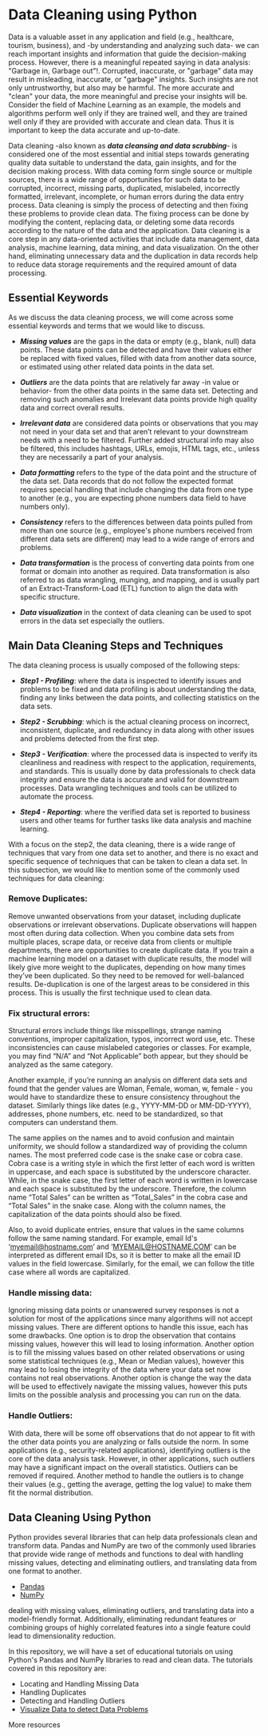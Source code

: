 # Data Cleaning using Python

Data is a valuable asset in any application and field (e.g., healthcare, tourism, business), and -by understanding and analyzing such data- we can reach important insights and information that guide the decision-making process. However, there is a meaningful repeated saying in data analysis: "Garbage in, Garbage out"!. Corrupted, inaccurate, or "garbage" data may result in misleading, inaccurate, or "garbage" insights. Such insights are not only untrustworthy, but also may be harmful. The more accurate and "clean" your data, the more meaningful and precise your insights will be. Consider the field of Machine Learning as an example, the models and algorithms perform well only if they are trained well, and they are trained well only if they are provided with accurate and clean data. Thus it is important to keep the data accurate and up-to-date.

Data cleaning -also known as _**data cleansing and data scrubbing**_- is considered one of the most essential and initial steps towards generating quality data suitable to understand the data, gain insights, and for the decision making process. With data coming form single source or multiple sources, there is a wide range of opportunities for such data to be corrupted, incorrect, missing parts, duplicated, mislabeled, incorrectly formatted, irrelevant, incomplete, or human errors during the data entry process. Data cleaning is simply the process of detecting and then fixing these problems to provide clean data. The fixing process can be done by modifying the content, replacing data, or deleting some data records according to the nature of the data and the application. Data cleaning is a core step in any data-oriented activities that include data management, data analysis, machine learning, data mining, and data visualization. On the other hand, eliminating unnecessary data and the duplication in data records help to reduce data storage requirements and the required amount of data processing.


## Essential Keywords
As we discuss the data cleaning process, we will come across some essential keywords and terms that we would like to discuss.

+ _**Missing values**_ are the gaps in the data or empty (e.g., blank, null) data points. These data points can be detected and have their values either be replaced with fixed values, filled with data from another data source, or estimated using other related data points in the data set.

+ _**Outliers**_ are the data points that are relatively far away -in value or behavior- from the other data points in the same data set. Detecting and removing such anomalies and Irrelevant data points provide high quality data and correct overall results.

+ _**Irrelevant data**_ are considered data points or observations  that you may not need in your data set and that aren’t relevant to your downstream needs with a need to be filtered. Further added structural info may also be filtered, this includes hashtags, URLs, emojis, HTML tags, etc., unless they are necessarily a part of your analysis. 

+ _**Data formatting**_ refers to the type of the data point and the structure of the data set. Data records that do not follow the expected format requires special handling that include changing the data from one type to another (e.g., you are expecting phone numbers data field to have numbers only).

+ _**Consistency**_ refers to the differences between data points pulled from more than one source (e.g., employee's phone numbers received from different data sets are different) may lead to a wide range of errors and problems.

+ _**Data transformation**_ is the process of converting data points from one format or domain into another as required. Data transformation is also referred to as data wrangling, munging, and mapping, and is usually part of an Extract-Transform-Load (ETL) function to align the data with specific structure.

+ _**Data visualization**_ in the context of data cleaning can be used to spot errors in the data set especially the outliers.



## Main Data Cleaning Steps and Techniques

The data cleaning process is usually composed of the following steps:

+ _**Step1 - Profiling**_: where the data is inspected to identify issues and problems to be fixed and data profiling is about understanding the data, finding any links between the data points, and collecting statistics on the data sets.

+ _**Step2 - Scrubbing**_: which is the actual cleaning process on incorrect, inconsistent, duplicate, and redundancy in data along with other issues and problems detected from the first step.

+ _**Step3 - Verification**_: where the processed data is inspected to verify its cleanliness and readiness with respect to the application, requirements, and standards. This is usually done by data professionals to check data integrity and ensure the data is accurate and valid for downstream processes. Data wrangling techniques and tools can be utilized to automate the process.

+ _**Step4 - Reporting**_: where the verified data set is reported to business users and other teams for further tasks like data analysis and machine learning.
    

With a focus on the step2, the data cleaning, there is a wide range of techniques that vary from one data set to another, and there is no exact and specific sequence of techniques that can be taken to clean a data set. In this subsection, we would like to mention some of the commonly used techniques for data cleaning:

### Remove Duplicates:
Remove unwanted observations from your dataset, including duplicate observations or irrelevant observations. Duplicate observations will happen most often during data collection. When you combine data sets from multiple places, scrape data, or receive data from clients or multiple departments, there are opportunities to create duplicate data. If you train a machine learning model on a dataset with duplicate results, the model will likely give more weight to the duplicates, depending on how many times they’ve been duplicated. So they need to be removed for well-balanced results. De-duplication is one of the largest areas to be considered in this process. This is usually the first technique used to clean data.

### Fix structural errors:
Structural errors include things like misspellings, strange naming conventions, improper capitalization, typos, incorrect word use, etc.  These inconsistencies can cause mislabeled categories or classes.  For example, you may find “N/A” and “Not Applicable” both appear, but they should be analyzed as the same category. 

Another example, if you’re running an analysis on different data sets and found that the gender values are Woman, Female, woman, w, female - you would have to standardize these to ensure consistency throughout the dataset. Similarly things like dates (e.g., YYYY-MM-DD or MM-DD-YYYY), addresses, phone numbers, etc. need to be standardized, so that computers can understand them.

The same applies on the names and to avoid confusion and maintain uniformity, we should follow a standardized way of providing the column names. The most preferred code case is the snake case or cobra case. Cobra case is a writing style in which the first letter of each word is written in uppercase, and each space is substituted by the underscore character. While, in the snake case, the first letter of each word is written in lowercase and each space is substituted by the underscore. Therefore, the column name “Total Sales” can be written as “Total_Sales” in the cobra case and “Total Sales” in the snake case. Along with the column names, the capitalization of the data points should also be fixed.

Also, to avoid duplicate entries, ensure that values in the same columns follow the same naming standard. For example, email Id's ‘myemail@hostname.com’ and ‘MYEMAIL@HOSTNAME.COM’ can be interpreted as different email IDs, so it is better to make all the email ID values in the field lowercase. Similarly, for the email, we can follow the title case where all words are capitalized. 


### Handle missing data:
Ignoring missing data points or unanswered survey responses is not a solution for most of the applications since many algorithms will not accept missing values. There are different options to handle this issue, each has some drawbacks. One option is to drop the observation that contains missing values, however this will lead to losing information. Another option is to fill the missing values based on other related observations or using some statistical techniques (e.g., Mean or Median values), however this may lead to losing the integrity of the data where your data set now contains not real observations. Another option is change the way the data will be used to effectively navigate the missing values, however this puts limits on the possible analysis and processing you can run on the data.


### Handle Outliers:

With data, there will be some off observations that do not appear to fit with the other data points you are analyzing or falls outside the norm. In some applications (e.g., security-related applications), identifying outliers is the core of the data analysis task.
However, in other applications, such outliers may have a significant impact on the overall statistics. Outliers can be removed if required. Another method to handle the outliers is to change their values (e.g., getting the average, getting the log value) to make them fit the normal distribution. 



## Data Cleaning Using Python
Python provides several libraries that can help data professionals clean and transform data. Pandas and NumPy are two of the commonly used libraries that provide wide range of methods and functions to deal with handling missing values, detecting and eliminating outliers, and translating data from one format to another.

+ [Pandas]()
+ [NumPy]()

dealing with missing values, eliminating outliers, and translating data into a model-friendly format. Additionally, eliminating redundant features or combining groups of highly correlated features into a single feature could lead to dimensionality reduction. 


In this repository, we will have a set of educational tutorials on using Python's Pandas and NumPy libraries to read and clean data. The tutorials covered in this repository are:

+ Locating and Handling Missing Data
+ Handling Duplicates
+ Detecting and Handling Outliers
+ [Visualize Data to detect Data Problems]()



More resources
